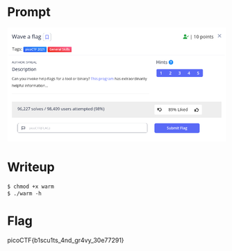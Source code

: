 <h1>
  Prompt
</h1>

![alt text](prompt.png)

<h1>
  Writeup
</h1>

```
$ chmod +x warm 
$ ./warm -h
```

<h1>
  Flag
</h1>

picoCTF{b1scu1ts_4nd_gr4vy_30e77291}
